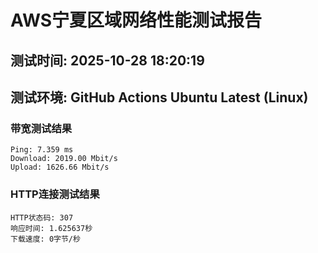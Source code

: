 # AWS宁夏区域网络性能测试报告
## 测试时间: 2025-10-28 18:20:19
## 测试环境: GitHub Actions Ubuntu Latest (Linux)

### 带宽测试结果
```
Ping: 7.359 ms
Download: 2019.00 Mbit/s
Upload: 1626.66 Mbit/s
```

### HTTP连接测试结果
```
HTTP状态码: 307
响应时间: 1.625637秒
下载速度: 0字节/秒
```

